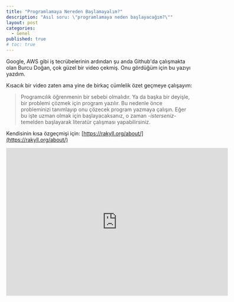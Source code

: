 ```yaml
---
title: "Programlamaya Nereden Başlamayalım?"
description: "Asıl soru: \"programlamaya neden başlayacağım?\""
layout: post
categories:
  - Genel
published: true
# toc: true
---
```

Google, AWS gibi iş tecrübelerinin ardından şu anda Github'da çalışmakta olan Burcu Doğan, çok güzel bir video çekmiş. Onu gördüğüm için bu yazıyı yazdım.

Kısacık bir video zaten ama yine de birkaç cümlelik özet geçmeye çalışayım:

> Programcılık öğrenmenin bir sebebi olmalıdır. Ya da başka bir deyişle, bir problemi çözmek için program yazılır. Bu nedenle önce probleminizi tanımlayıp onu çözecek program yazmaya çalışın. Eğer bu işte uzman olmak için başlayacaksanız, o zaman -_isterseniz_- temelden başlayarak literatür çalışması yapabilirsiniz. 

Kendisinin kısa özgeçmişi için: [https://rakyll.org/about/](https://rakyll.org/about/)

<iframe width="600" height="400" src="http://www.youtube.com/embed/-PdcaIy_SjQ" frameborder="0" allowfullscreen></iframe>
